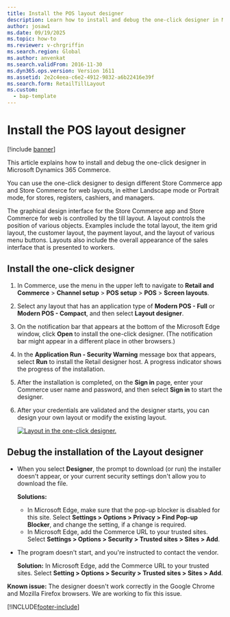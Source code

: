 ```yaml
---
title: Install the POS layout designer
description: Learn how to install and debug the one-click designer in Microsoft Dynamics 365 Commerce.
author: josaw1
ms.date: 09/19/2025
ms.topic: how-to
ms.reviewer: v-chrgriffin
ms.search.region: Global
ms.author: anvenkat
ms.search.validFrom: 2016-11-30
ms.dyn365.ops.version: Version 1611
ms.assetid: 2e2c4eea-c6e2-4912-9832-a6b22416e39f
ms.search.form: RetailTillLayout
ms.custom: 
  - bap-template
---
```


# Install the POS layout designer

[!include [banner](includes/banner.md)]

This article explains how to install and debug the one-click designer in Microsoft Dynamics 365 Commerce.

You can use the one-click designer to design different Store Commerce app and Store Commerce for web layouts, in either Landscape mode or Portrait mode, for stores, registers, cashiers, and managers.

The graphical design interface for the Store Commerce app and Store Commerce for web is controlled by the till layout. A layout controls the position of various objects. Examples include the total layout, the item grid layout, the customer layout, the payment layout, and the layout of various menu buttons. Layouts also include the overall appearance of the sales interface that is presented to workers.

## Install the one-click designer

1. In Commerce, use the menu in the upper left to navigate to **Retail and Commerce** &gt; **Channel setup** &gt; **POS setup** &gt; **POS** &gt; **Screen layouts**.
2. Select any layout that has an application type of **Modern POS - Full** or **Modern POS - Compact**, and then select **Layout designer**.
3. On the notification bar that appears at the bottom of the Microsoft Edge window, click **Open** to install the one-click designer. (The notification bar might appear in a different place in other browsers.)
4. In the **Application Run - Security Warning** message box that appears, select **Run** to install the Retail designer host. A progress indicator shows the progress of the installation.
5. After the installation is completed, on the **Sign in** page, enter your Commerce user name and password, and then select **Sign in** to start the designer.
6. After your credentials are validated and the designer starts, you can design your own layout or modify the existing layout.

    [![Layout in the one-click designer.](./media/screenlayoutdesign_mposdownload-1024x664.png)](./media/screenlayoutdesign_mposdownload.png)

## Debug the installation of the Layout designer

- When you select **Designer**, the prompt to download (or run) the installer doesn't appear, or your current security settings don't allow you to download the file. 

    **Solutions:**

    - In Microsoft Edge, make sure that the pop-up blocker is disabled for this site. Select **Settings \> Options \> Privacy \> Find Pop-up Blocker**, and change the setting, if a change is required.
    - In Microsoft Edge, add the Commerce URL to your trusted sites. Select **Settings \> Options \> Security \> Trusted sites \> Sites \> Add**.

- The program doesn't start, and you're instructed to contact the vendor.

    **Solution:** In Microsoft Edge, add the Commerce URL to your trusted sites. Select **Setting \> Options \> Security \> Trusted sites \> Sites \> Add**.

**Known issue:** The designer doesn't work correctly in the Google Chrome and Mozilla Firefox browsers. We are working to fix this issue.

<!--## Additional resources-->

<!--[Configure, install, and activate the Store Commerce app](dev-itpro/retail-modern-pos-device-activation.md)-->


[!INCLUDE[footer-include](../includes/footer-banner.md)]
